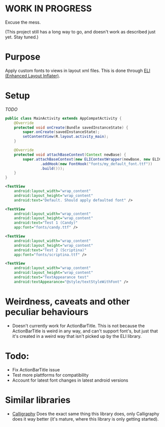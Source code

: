WORK IN PROGRESS
========
Excuse the mess.

(This project still has a long way to go, and doesn't work as described just yet. Stay tuned.)

Purpose
========
Apply custom fonts to views in layout xml files. This is done through [ELI (Enhanced Layout Inflater)](https://github.com/Dellkan/EnhancedLayoutInflater).

Setup
========
_TODO_

```java
public class MainActivity extends AppCompatActivity {
    @Override
    protected void onCreate(Bundle savedInstanceState) {
        super.onCreate(savedInstanceState);
        setContentView(R.layout.activity_main);
    }

    @Override
    protected void attachBaseContext(Context newBase) {
        super.attachBaseContext(new ELIContextWrapper(newBase, new ELIConfig.Builder()
                .addHook(new FontHook("fonts/my_default_font.ttf"))
                .build()));
    }
}
```

```xml
<TextView
    android:layout_width="wrap_content"
    android:layout_height="wrap_content"
    android:text="Default. Should apply defaulted font" />

<TextView
    android:layout_width="wrap_content"
    android:layout_height="wrap_content"
    android:text="Test 1 (Candy)"
    app:font="fonts/candy.ttf" />

<TextView
    android:layout_width="wrap_content"
    android:layout_height="wrap_content"
    android:text="Test 2 (Scriptina)"
    app:font="fonts/scriptina.ttf" />

<TextView
    android:layout_width="wrap_content"
    android:layout_height="wrap_content"
    android:text="TextAppearance test"
    android:textAppearance="@style/textStyleWithFont" />
```

Weirdness, caveats and other peculiar behaviours
========
 - Doesn't currently work for ActionBarTitle. This is not because the ActionBarTitle is weird in 
 any way, and can't support font's, but just that it's created in a weird way that isn't picked up by
 the ELI library.

Todo:
========
 - Fix ActionBarTitle issue
 - Test more plattforms for compatibility
 - Account for latest font changes in latest android versions

Similar libraries
========
 - [Calligraphy](https://github.com/chrisjenx/Calligraphy) Does the exact same thing this library 
 does, only Calligraphy does it way better (it's mature, where this library is only getting started).  